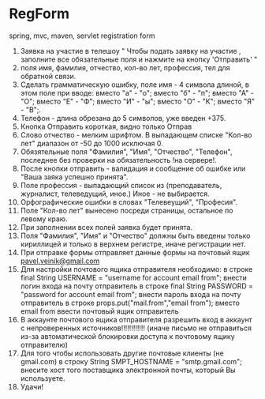 # RegForm
spring, mvc, maven, servlet registration form

1. Заявка на участие в телешоу " Чтобы подать заявку на участие , заполните все обязательные поля и нажмите на кнопку 'Отправить' "
2. поля имя, фамилия, отчество, кол-во лет, профессия, тел для обратной связи.
3. Сделать грамматическую ошибку, поле имя - 4 символа длиной, в этом поле при вводе: 
            вместо  "а" - "о";
            вместо  "б" - "п";
            вместо  "А" - "О";
            вместо  "Е" - "Ф";
            вместо  "И" - "ы";
            вместо  "О" - "К";
            вместо  "Я" - "В";.
4. Телефон - длина обрезана до 5 символов, уже введен +375.
5. Кнопка Отправить короткая, видно только Отправ
6. Слово отчество - мелким шрифтом. В выпадающем списке "Кол-во лет" диапазон от -50 до 1000 исключая 0.
7. Обязятельные поля "Фамилия", "Имя", "Отчество", "Телефон", последнее без проверки на обязательность !на сервере!.
8. После кнопки отправить - валидация и сообщение об ошибке или "Ваша заяка успешно принята".
9. Поле профессия - выпадающий список из (преподаватель, журналист, телеведущий, иное.) Иное - не выбирается.
10. Орфографические ошибки в словах "Телевеущий", "Професия".
11. Поле "Кол-во лет" вынесено посреди страницы, остальное по левому краю.
12. При заполнении всех полей заявка будет принята.
13. Поля "Фамилия", "Имя" и "Отчество" должны быть введены только кириллицей и только в верхнем регистре, иначе регистрации нет.
14. При отправке формы отправляет данные формы на почтовый ящик pavel.veinik@gmail.com
15. Для настройки почтового ящика отправителя необходимо:
            в строке final String USERNAME = "username for account email from"; внести логин входа на почту отправитель
            в строке final String PASSWORD = "password for account email from"; внести пароль входа на почту отправитель
            в строке props.put("mail.from","email from"); вместо email from ввести почтовый ящик отправитель
16. В аккаунте почтового ящика отправителя разрешить вход в аккаунт с непроверенных источников!!!!!!!!!!!! (иначе письмо не отправиться из-за автоматической блокировки доступа к почтовому ящику отправителю)
17. Для того чтобы использовать другие почтовые клиенты (не gmail.com) в строку String SMPT_HOSTNAME = "smtp.gmail.com"; внесите хост того поставщика электронной почты, который Вы используете.
18. Удачи!

